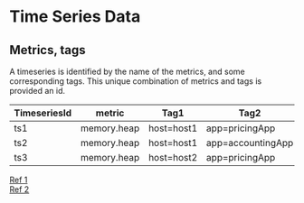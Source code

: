 # Time Series Data

## Metrics, tags
A timeseries is identified by the name of the metrics, and some corresponding tags. This unique combination of metrics and tags is provided an id.

|TimeseriesId|metric|Tag1|Tag2|Tag3|
|------------|------|----|----|----|
|ts1|memory.heap|host=host1|app=pricingApp|az=mumbai|
|ts2|memory.heap|host=host1|app=accountingApp|az=singapore|
|ts3|memory.heap|host=host2|app=pricingApp|az=mumbai|





[Ref 1](https://itnext.io/storing-time-series-in-rocksdb-a-cookbook-e873fcb117e4)     
[Ref 2](http://opentsdb.net/docs/build/html/user_guide/rollups.html)

